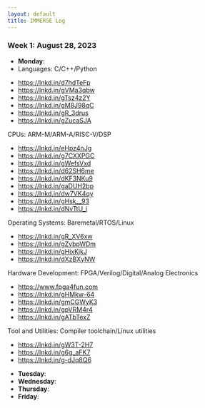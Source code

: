 ```yaml
---
layout: default
title: IMMERSE Log
---
```


### Week 1: August 28, 2023

* **Monday**:
* Languages: C/C++/Python
- https://lnkd.in/d7hdTeFp
- https://lnkd.in/gVMa3qbw
- https://lnkd.in/gTsz4z2Y
- https://lnkd.in/gM8J98qC
- https://lnkd.in/gR_3drus
- https://lnkd.in/gZucaSJA

CPUs: ARM-M/ARM-A/RISC-V/DSP
- https://lnkd.in/eHpz4nJg
- https://lnkd.in/g7CXXPGC
- https://lnkd.in/gWefsVxd
- https://lnkd.in/d62SH6me
- https://lnkd.in/dKF3NKu9
- https://lnkd.in/gaDUH2bp
- https://lnkd.in/dw7VK4qy
- https://lnkd.in/gHsk__93
- https://lnkd.in/dNvTtU_i

Operating Systems: Baremetal/RTOS/Linux
- https://lnkd.in/gR_XV6xw
- https://lnkd.in/gZvbpWDm
- https://lnkd.in/gHixKjkJ
- https://lnkd.in/dXzBXyNW

Hardware Development: FPGA/Verilog/Digital/Analog Electronics
- https://www.fpga4fun.com
- https://lnkd.in/gHMkw-64
- https://lnkd.in/gmCGWyK3
- https://lnkd.in/gpVRM4r4
- https://lnkd.in/gATbTexZ

Tool and Utilities: Compiler toolchain/Linux utilities
- https://lnkd.in/gW3T-2H7
- https://lnkd.in/g6g_aFK7
- https://lnkd.in/g-dJq8Q6

* **Tuesday**: 
* **Wednesday**: 
* **Thursday**: 
* **Friday**:

